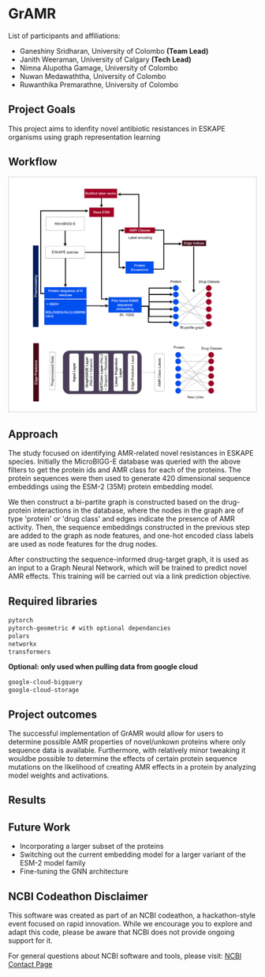 # GrAMR 

List of participants and affiliations:
- Ganeshiny Sridharan, University of Colombo  **(Team Lead)**
- Janith Weeraman, University of Calgary **(Tech Lead)**
- Nimna Alupotha Gamage, University of Colombo
- Nuwan Medawaththa, University of Colombo
- Ruwanthika Premarathne, University of Colombo

## Project Goals

This project aims to idenfity novel antibiotic resistances in ESKAPE organisms using graph representation learning

## Workflow

![Graphical abstract](misc/Workflow_updated.drawio.png)

## Approach

The study focused on identifying AMR-related novel resistances in ESKAPE species. Initially the MicroBIGG-E database was queried with the above filters to get the protein ids and AMR class for each of the proteins. The protein sequences were then used to generate 420 dimensional sequence embeddings using the ESM-2 (35M) protein embedding model. 

We then construct a bi-partite graph is constructed based on the drug-protein interactions in the database, where the nodes in the graph are of type 'protein' or 'drug class' and edges indicate the presence of AMR activity. Then, the sequence embeddings constructed in the previous step are added to the graph as node features, and one-hot encoded class labels are used as node features for the drug nodes. 

After constructing the sequence-informed drug-target graph, it is used as an input to a Graph Neural Network, which will be trained to predict novel AMR effects. This training will be carried out via a link prediction objective. 

## Required libraries
```
pytorch
pytorch-geometric # with optional dependancies 
polars
networkx
transformers
```

**Optional: only used when pulling data from google cloud**
```
google-cloud-bigquery
google-cloud-storage
```
## Project outcomes

The successful implementation  of GrAMR would allow for users to determine possible AMR properties of novel/unkown proteins where only sequence data is available. Furthermore, with relatively minor tweaking it wouldbe possible to determine the effects of certain protein sequence mutations on the likelihood of creating AMR effects in a protein by analyzing model weights and activations. 

## Results


## Future Work

- Incorporating a larger subset of the proteins 
- Switching out the current embedding model for a larger variant of the ESM-2 model family
- Fine-tuning the GNN architecture

## NCBI Codeathon Disclaimer
This software was created as part of an NCBI codeathon, a hackathon-style event focused on rapid innovation. While we encourage you to explore and adapt this code, please be aware that NCBI does not provide ongoing support for it.

For general questions about NCBI software and tools, please visit: [NCBI Contact Page](https://www.ncbi.nlm.nih.gov/home/about/contact/)

